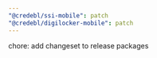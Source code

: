 ```yaml
---
"@credebl/ssi-mobile": patch
"@credebl/digilocker-mobile": patch
---
```


chore: add changeset to release packages

